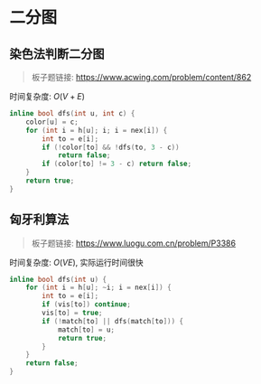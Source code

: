 # 二分图

## 染色法判断二分图

> 板子题链接: https://www.acwing.com/problem/content/862

时间复杂度: $O(V + E)$

```cpp
inline bool dfs(int u, int c) {
    color[u] = c;
    for (int i = h[u]; i; i = nex[i]) {
        int to = e[i];
        if (!color[to] && !dfs(to, 3 - c))
            return false;
        if (color[to] != 3 - c) return false;
    }
    return true;
}
```

## 匈牙利算法

> 板子题链接: https://www.luogu.com.cn/problem/P3386

时间复杂度: $O(VE)$, 实际运行时间很快

```cpp
inline bool dfs(int u) {
    for (int i = h[u]; ~i; i = nex[i]) {
        int to = e[i];
        if (vis[to]) continue;
        vis[to] = true;
        if (!match[to] || dfs(match[to])) {
            match[to] = u;
            return true;
        }
    }
    return false;
}
```

